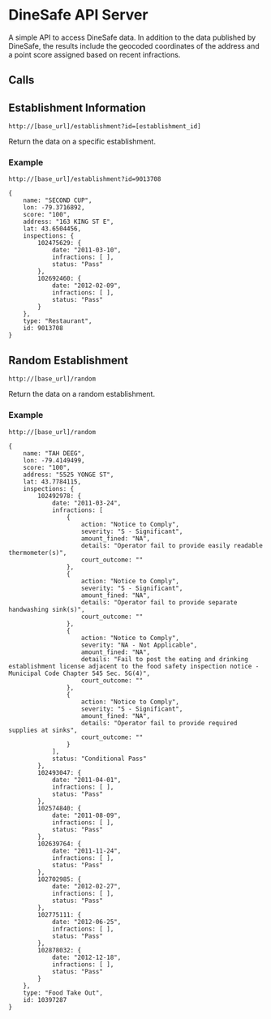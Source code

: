 DineSafe API Server
===================

A simple API to access DineSafe data. In addition to the data published by DineSafe, the results include the geocoded coordinates of the address and a point score assigned based on recent infractions.

Calls
-----

## Establishment Information

    http://[base_url]/establishment?id=[establishment_id]

Return the data on a specific establishment.

### Example

    http://[base_url]/establishment?id=9013708

    {
        name: "SECOND CUP",
        lon: -79.3716892,
        score: "100",
        address: "163 KING ST E",
        lat: 43.6504456,
        inspections: {
            102475629: {
                date: "2011-03-10",
                infractions: [ ],
                status: "Pass"
            },
            102692460: {
                date: "2012-02-09",
                infractions: [ ],
                status: "Pass"
            }
        },
        type: "Restaurant",
        id: 9013708
    }

## Random Establishment

    http://[base_url]/random

Return the data on a random establishment.

### Example

    http://[base_url]/random

    {
        name: "TAH DEEG",
        lon: -79.4149499,
        score: "100",
        address: "5525 YONGE ST",
        lat: 43.7784115,
        inspections: {
            102492978: {
                date: "2011-03-24",
                infractions: [
                    {
                        action: "Notice to Comply",
                        severity: "S - Significant",
                        amount_fined: "NA",
                        details: "Operator fail to provide easily readable thermometer(s)",
                        court_outcome: ""
                    },
                    {
                        action: "Notice to Comply",
                        severity: "S - Significant",
                        amount_fined: "NA",
                        details: "Operator fail to provide separate handwashing sink(s)",
                        court_outcome: ""
                    },
                    {
                        action: "Notice to Comply",
                        severity: "NA - Not Applicable",
                        amount_fined: "NA",
                        details: "Fail to post the eating and drinking establishment license adjacent to the food safety inspection notice - Municipal Code Chapter 545 Sec. 5G(4)",
                        court_outcome: ""
                    },
                    {
                        action: "Notice to Comply",
                        severity: "S - Significant",
                        amount_fined: "NA",
                        details: "Operator fail to provide required supplies at sinks",
                        court_outcome: ""
                    }
                ],
                status: "Conditional Pass"
            },
            102493047: {
                date: "2011-04-01",
                infractions: [ ],
                status: "Pass"
            },
            102574840: {
                date: "2011-08-09",
                infractions: [ ],
                status: "Pass"
            },
            102639764: {
                date: "2011-11-24",
                infractions: [ ],
                status: "Pass"
            },
            102702985: {
                date: "2012-02-27",
                infractions: [ ],
                status: "Pass"
            },
            102775111: {
                date: "2012-06-25",
                infractions: [ ],
                status: "Pass"
            },
            102878032: {
                date: "2012-12-18",
                infractions: [ ],
                status: "Pass"
            }
        },
        type: "Food Take Out",
        id: 10397287
    } 


